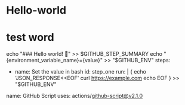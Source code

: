 # Hello-world
# test word 
echo "### Hello world! :rocket:" >> $GITHUB_STEP_SUMMARY
echo "{environment_variable_name}={value}" >> "$GITHUB_ENV"
steps:
  - name: Set the value in bash
    id: step_one
    run: |
      {
        echo 'JSON_RESPONSE<<EOF'
        curl https://example.com
        echo EOF
      } >> "$GITHUB_ENV"

name: GitHub Script
                uses: actions/github-script@v2.1.0
            
